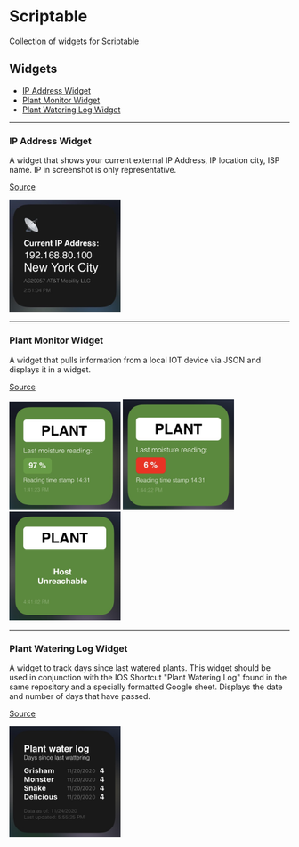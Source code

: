 # Scriptable
Collection of widgets for Scriptable

## Widgets

* [IP Address Widget](#ip-address-widget)
* [Plant Monitor Widget](#plant-monitor-widget)
* [Plant Watering Log Widget](#plant-watering-log-widget)

---
### IP Address Widget
A widget that shows your current external IP Address, IP location city, ISP name.
IP in screenshot is only representative.

[Source](ip-address-widget/currentip.js) 

<img src="ip-address-widget/widget.JPG" alt="IP Address" width="200">

--- 
### Plant Monitor Widget
A widget that pulls information from a local IOT device via JSON and displays it in a widget. 

[Source](plant-monitor-widget/plant-monitor-widget.js) 


<img src="plant-monitor-widget/Good.jpg" alt="Above threshold" width="200"> <img src="plant-monitor-widget/Bad.jpg" alt="Under threshold" width="200"> <img src="plant-monitor-widget/Unreachable.jpg" alt="Host Unreachable" width="200">

--- 
### Plant Watering Log Widget
A widget to track days since last watered plants. This widget should be used in conjunction with the IOS Shortcut "Plant Watering Log" found in the same repository and a specially formatted Google sheet. Displays the date and number of days that have passed.

[Source](plant-watering-log-widget/plant-watering-log-widget.js) 

<img src="plant-watering-log-widget/Log.jpg" alt="Log example" width="200">
